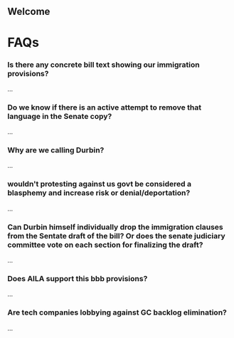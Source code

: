 ## Welcome 

# FAQs

### Is there any concrete bill text showing our immigration provisions? 
...

### Do we know if there is an active attempt to remove that language in the Senate copy? 
...

### Why are we calling Durbin? 
...

### wouldn't protesting against us govt be considered a blasphemy and increase risk or denial/deportation? 
...

### Can Durbin himself individually drop the immigration clauses from the Sentate draft of the bill? Or does the senate judiciary committee vote on each section for finalizing the draft? 
...

### Does AILA support this bbb provisions?  
...

### Are tech companies lobbying against GC backlog elimination?
...
